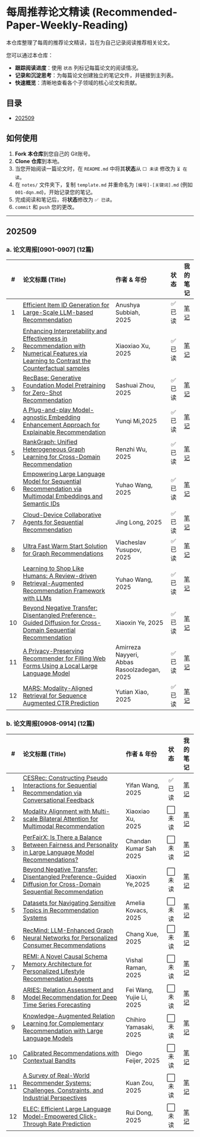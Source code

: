# 每周推荐论文精读 (Recommended-Paper-Weekly-Reading)

本仓库整理了每周的推荐论文精读，旨在为自己记录阅读推荐相关论文。

您可以通过本仓库：
- **跟踪阅读进度**：使用 `状态` 列标记每篇论文的阅读情况。
- **记录和沉淀思考**：为每篇论文创建独立的笔记文件，并链接到主列表。
- **快速概览**：清晰地查看各个子领域的核心论文和贡献。

## 目录
- [202509](#202509)


## 如何使用
1. **Fork 本仓库**到您自己的 Git账号。
2. **Clone 仓库**到本地。
3. 当您开始阅读一篇论文时，在 `README.md` 中将其**状态**从 `⬜️ 未读` 修改为 `⏳ 在读`。
4. 在 `notes/` 文件夹下，复制 `template.md` 并重命名为 `[编号]-[关键词].md` (例如 `001-dqn.md`)，开始记录您的笔记。
5. 完成阅读和笔记后，将**状态**修改为 `✅ 已读`。
6. `commit` 和 `push` 您的更改。

---

## 202509

### a. 论文周报[0901-0907] (12篇)

| # | 论文标题 (Title) | 作者 & 年份 |   状态    |                  我的笔记                   |
|:-:|:---|:---|:-------:|:---------------------------------------:|
| 1 | [Efficient Item ID Generation for Large-Scale LLM-based Recommendation](https://arxiv.org/abs/2509.03746) | Anushya Subbiah,<br /> 2025 |  ✅ 已读   | [笔记](notes/2509/one-week/001-item-id-generation.md) |
| 2 | [Enhancing Interpretability and Effectiveness in Recommendation with Numerical Features via Learning to Contrast the Counterfactual samples](https://arxiv.org/abs/2509.03187) | Xiaoxiao Xu,<br /> 2025 |  ✅ 已读   |        [笔记](notes/2509/one-week/002-ccss.md)        |
| 3 | [RecBase: Generative Foundation Model Pretraining for Zero-Shot Recommendation](https://arxiv.org/abs/2509.03131) | Sashuai Zhou, <br />2025 |  ✅ 已读   |    [笔记](notes/2509/one-week/003-recbase.md)     |
| 4 | [A Plug-and-play Model-agnostic Embedding Enhancement Approach for Explainable Recommendation](https://arxiv.org/abs/2509.03130) | Yunqi Mi,2025 |  ✅ 已读   |     [笔记](notes/2509/one-week/004-rvrec.md)     |
| 5 | [ RankGraph: Unified Heterogeneous Graph Learning for Cross-Domain Recommendation](https://arxiv.org/abs/2509.02942) | Renzhi Wu, 2025 |  ✅ 已读   |        [笔记](notes/2509/one-week/005-rankgraph.md)         |
| 6 | [Empowering Large Language Model for Sequential Recommendation via Multimodal Embeddings and Semantic IDs](https://arxiv.org/abs/2509.02017) | Yuhao Wang, 2025 |  ✅ 已读   |      [笔记](notes/2509/one-week/006-mme-sid.md)       |
| 7 | [Cloud-Device Collaborative Agents for Sequential Recommendation](https://arxiv.org/abs/2509.01551) | Jing Long, 2025 |  ✅ 已读   |      [笔记](notes/2509/one-week/007-cda4rec.md)       |
| 8 | [Ultra Fast Warm Start Solution for Graph Recommendations](https://arxiv.org/abs/2509.01549) | Viacheslav Yusupov, <br />2025 |  ✅ 已读   |      [笔记](notes/2509/one-week/008-ultra-gcn.md)       |
| 9 | [Learning to Shop Like Humans: A Review-driven Retrieval-Augmented Recommendation Framework with LLMs](https://arxiv.org/abs/2509.00698) | Yuhao Wang, 2025 |  ✅ 已读   |      [笔记](notes/2509/one-week/009-revbrowse.md)       |
| 10 | [Beyond Negative Transfer: Disentangled Preference-Guided Diffusion for Cross-Domain Sequential Recommendation](https://arxiv.org/abs/2509.00389) | Xiaoxin Ye, 2025 |  ✅ 已读   |      [笔记](notes/2509/one-week/010-dpg-diff.md)       |
| 11 | [A Privacy-Preserving Recommender for Filling Web Forms Using a Local Large Language Model](https://arxiv.org/abs/2509.01527) | Amirreza Nayyeri,<br /> Abbas Rasoolzadegan, 2025 |  ✅ 已读   |      [笔记](notes/2509/one-week/011-local-llm.md)       |
| 12 | [ MARS: Modality-Aligned Retrieval for Sequence Augmented CTR Prediction](https://arxiv.org/abs/2509.01184) | Yutian Xiao, 2025 |  ✅ 已读   |      [笔记](notes/2509/one-week/012-mars.md)       |

### b. 论文周报[0908-0914] (12篇)

| # | 论文标题 (Title)                                                                                                                                                | 作者 & 年份                                                          |   状态   |                    我的笔记                    |
|:-:|:------------------------------------------------------------------------------------------------------------------------------------------------------------|:-----------------------------------------------------------------|:------:|:------------------------------------------:|
| 1 | [CESRec: Constructing Pseudo Interactions for Sequential Recommendation via Conversational Feedback](https://arxiv.org/abs/2509.09342)                      | Yifan Wang,<br /> 2025                                           | ✅ 已读  |  [笔记](notes/2509/two-week/001-ces-rec.md)  |
| 2 | [Modality Alignment with Multi-scale Bilateral Attention for Multimodal Recommendation](https://arxiv.org/abs/2509.09114)                                   | Xiaoxiao Xu,<br /> 2025                                          | ⬜️ 未读  |   [笔记](notes/2509/two-week/002-ccss.md)    |
| 3 | [PerFairX: Is There a Balance Between Fairness and Personality in Large Language Model Recommendations?](https://arxiv.org/abs/2509.08829)                  | Chandan Kumar Sah <br />2025                                     | ⬜️ 未读  |  [笔记](notes/2509/two-week/003-recbase.md)  |
| 4 | [Beyond Negative Transfer: Disentangled Preference-Guided Diffusion for Cross-Domain Sequential Recommendation](https://arxiv.org/abs/2509.00389)           | Xiaoxin Ye,2025                                                  | ⬜️ 未读  |   [笔记](notes/2509/two-week/004-rvrec.md)   |
| 5 | [Datasets for Navigating Sensitive Topics in Recommendation Systems](https://arxiv.org/abs/2509.07269)                                                      | Amelia Kovacs, 2025                                              | ⬜️ 未读  | [笔记](notes/2509/two-week/005-rankgraph.md) |
| 6 | [RecMind: LLM-Enhanced Graph Neural Networks for Personalized Consumer Recommendations](https://arxiv.org/abs/2509.06286)                                   | Chang Xue, 2025                                                  | ⬜️ 未读  |  [笔记](notes/2509/two-week/006-mme-sid.md)  |
| 7 | [REMI: A Novel Causal Schema Memory Architecture for Personalized Lifestyle Recommendation Agents](https://arxiv.org/abs/2509.06269)                        | Vishal Raman, 2025                                               | ⬜️ 未读  |  [笔记](notes/2509/two-week/007-cda4rec.md)  |
| 8 | [ARIES: Relation Assessment and Model Recommendation for Deep Time Series Forecasting](https://arxiv.org/abs/2509.06060)                                    | Fei Wang, Yujie Li, <br />2025                                   | ⬜️ 未读  | [笔记](notes/2509/two-week/008-ultra-gcn.md) |
| 9 | [Knowledge-Augmented Relation Learning for Complementary Recommendation with Large Language Models](https://arxiv.org/abs/2509.05564)                       | Chihiro Yamasaki, 2025                                           | ⬜️ 未读  | [笔记](notes/2509/two-week/009-revbrowse.md) |
| 10 | [Calibrated Recommendations with Contextual Bandits](https://arxiv.org/abs/2509.05460)                                                                      | Diego Feijer, 2025                                               |⬜️ 未读   | [笔记](notes/2509/two-week/010-dpg-diff.md)  |
| 11 | [A Survey of Real-World Recommender Systems: Challenges, Constraints, and Industrial Perspectives](https://arxiv.org/abs/2509.06002)                        | Kuan Zou, 2025                                                   | ⬜️ 未读  | [笔记](notes/2509/two-week/011-local-llm.md) |
| 12 | [ELEC: Efficient Large Language Model-Empowered Click-Through Rate Prediction](https://arxiv.org/abs/2509.07594)                                            | Rui Dong, 2025                                                   | ⬜️ 未读  |   [笔记](notes/2509/two-week/012-mars.md)    |
